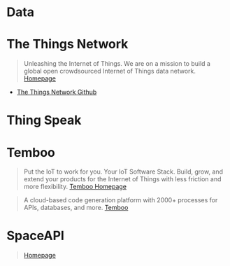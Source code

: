 # Data

# The Things Network

> Unleashing the Internet of Things. We are on a mission to build a global open crowdsourced Internet of Things data network. [Homepage](http://preview.thethingsnetwork.org/)

- [The Things Network Github](https://github.com/TheThingsNetwork/)

# Thing Speak

# Temboo

> Put the IoT to work for you. Your IoT Software Stack. Build, grow, and extend your products for the Internet of Things with less friction and more flexibility. [Temboo Homepage](https://temboo.com/)

> A cloud-based code generation platform with 2000+ processes for APIs, databases, and more. [Temboo](https://temboo.com/)

# SpaceAPI

>   [Homepage](http://spaceapi.net/)
